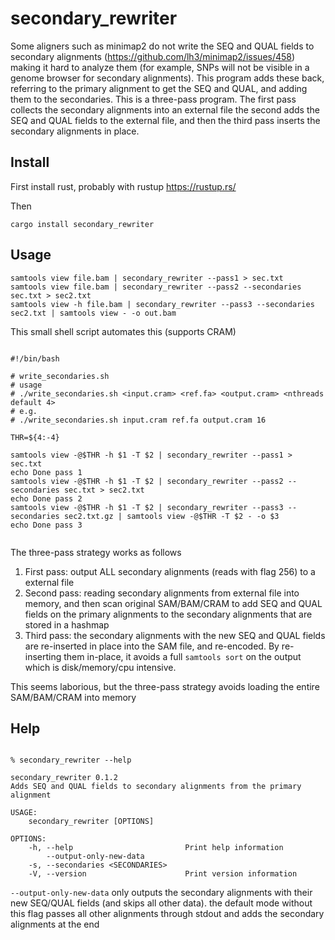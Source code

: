 # secondary_rewriter

Some aligners such as minimap2 do not write the SEQ and QUAL fields to
secondary alignments (https://github.com/lh3/minimap2/issues/458) making it
hard to analyze them (for example, SNPs will not be visible in a genome browser
for secondary alignments). This program adds these back, referring to the
primary alignment to get the SEQ and QUAL, and adding them to the secondaries.
This is a three-pass program. The first pass collects the secondary alignments
into an external file the second adds the SEQ and QUAL fields to the external
file, and then the third pass inserts the secondary alignments in place.

## Install

First install rust, probably with rustup https://rustup.rs/

Then

```
cargo install secondary_rewriter
```

## Usage

```
samtools view file.bam | secondary_rewriter --pass1 > sec.txt
samtools view file.bam | secondary_rewriter --pass2 --secondaries sec.txt > sec2.txt
samtools view -h file.bam | secondary_rewriter --pass3 --secondaries sec2.txt | samtools view - -o out.bam
```

This small shell script automates this (supports CRAM)

```

#!/bin/bash

# write_secondaries.sh
# usage
# ./write_secondaries.sh <input.cram> <ref.fa> <output.cram> <nthreads default 4>
# e.g.
# ./write_secondaries.sh input.cram ref.fa output.cram 16

THR=${4:-4}

samtools view -@$THR -h $1 -T $2 | secondary_rewriter --pass1 > sec.txt
echo Done pass 1
samtools view -@$THR -h $1 -T $2 | secondary_rewriter --pass2 --secondaries sec.txt > sec2.txt
echo Done pass 2
samtools view -@$THR -h $1 -T $2 | secondary_rewriter --pass3 --secondaries sec2.txt.gz | samtools view -@$THR -T $2 - -o $3
echo Done pass 3


```

The three-pass strategy works as follows

1. First pass: output ALL secondary alignments (reads with flag 256) to a
   external file
2. Second pass: reading secondary alignments from external file into memory,
   and then scan original SAM/BAM/CRAM to add SEQ and QUAL fields on the
   primary alignments to the secondary alignments that are stored in a hashmap
3. Third pass: the secondary alignments with the new SEQ and QUAL fields are
   re-inserted in place into the SAM file, and re-encoded. By re-inserting them
   in-place, it avoids a full `samtools sort` on the output which is
   disk/memory/cpu intensive.

This seems laborious, but the three-pass strategy avoids loading the entire
SAM/BAM/CRAM into memory

## Help

```

% secondary_rewriter --help

secondary_rewriter 0.1.2
Adds SEQ and QUAL fields to secondary alignments from the primary alignment

USAGE:
    secondary_rewriter [OPTIONS]

OPTIONS:
    -h, --help                         Print help information
        --output-only-new-data
    -s, --secondaries <SECONDARIES>
    -V, --version                      Print version information

```

`--output-only-new-data` only outputs the secondary alignments with their new
SEQ/QUAL fields (and skips all other data). the default mode without this flag
passes all other alignments through stdout and adds the secondary alignments at
the end
